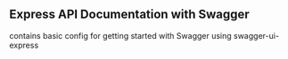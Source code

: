 ## Express API Documentation with Swagger

contains basic config for getting started with Swagger using swagger-ui-express